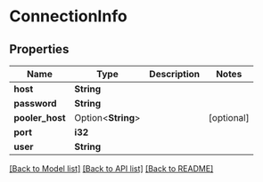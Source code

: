 # ConnectionInfo

## Properties

Name | Type | Description | Notes
------------ | ------------- | ------------- | -------------
**host** | **String** |  | 
**password** | **String** |  | 
**pooler_host** | Option<**String**> |  | [optional]
**port** | **i32** |  | 
**user** | **String** |  | 

[[Back to Model list]](../README.md#documentation-for-models) [[Back to API list]](../README.md#documentation-for-api-endpoints) [[Back to README]](../README.md)


